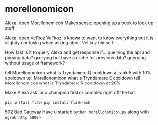 # morellonomicon

Alexa, open Morellonomicon
Makes sense; opening up a book to look up stuff

Alexa, open Vel'koz
Vel'koz is known to want to know everything
but it is slightly confusing when asking about Vel'koz himself

How fast is it to query Alexa and get response if...
querying the api and parsing data?
querying but have a cache for previous data?
querying without usage of framework?

tell Morellonomicon what is Tryndamere Q cooldown at rank 5 with 10% cooldown
tell Morellonomicon what is Tryndamere E cooldown 
tell Morellonomicon what is Tryndamere R cooldown at 20%


Make Alexa ask for a champion first or complex right off the bat



`pip install flask`
`pip install flask-ask`

502 Bad Gateway 
Have u started `python morellonomicon.py` along with `ngrok http 5000`>

